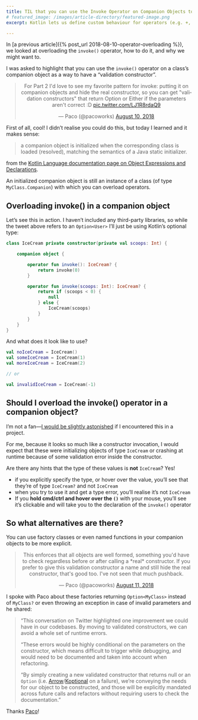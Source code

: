 ```yaml
---
title: TIL that you can use the Invoke Operator on Companion Objects too
# featured_image: /images/article-directory/featured-image.png
excerpt: Kotlin lets us define custom behaviour for operators (e.g. +, ==or *). We can add mathematical or logical semantics for how operators behave with various types. We can either implement these behaviours in a class as a member function (handy for classes that we own), or externally, as an extension function (for types outside of our control).

---
```


In [a previous article]({% post_url 2018-08-10-operator-overloading %}), we looked at overloading the `invoke()` operator, how to do it, and why we might want to.

I was asked to highlight that you can use the `invoke()` operator on a class’s companion object as a way to have a “validation constructor”.

<center>
<blockquote class="twitter-tweet"><p lang="en" dir="ltr">For Part 2 I&#39;d love to see my favorite pattern for invoke: putting it on companion objects and hide the real constructor, so you can get &quot;validation constructors&quot; that return Option or Either if the parameters aren&#39;t correct :D <a href="https://t.co/LJ1R8rdaQ9">pic.twitter.com/LJ1R8rdaQ9</a></p>&mdash; Paco (@pacoworks) <a href="https://twitter.com/pacoworks/status/1027945767938469890?ref_src=twsrc%5Etfw">August 10, 2018</a></blockquote>
</center>

First of all, cool! I didn’t realise you could do this, but today I learned and it makes sense:

>a companion object is initialized when the corresponding class is loaded (resolved), matching the semantics of a Java static initializer.

from the [Kotlin Language documentation page on Object Expressions and Declarations](https://kotlinlang.org/docs/reference/object-declarations.html).

An initialized companion object is still an instance of a class (of type `MyClass.Companion`) with which you can overload operators.

## Overloading invoke() in a companion object

Let’s see this in action. I haven’t included any third-party libraries, so while the tweet above refers to an `Option<User>` I’ll just be using Kotlin’s optional type:

```kotlin
class IceCream private constructor(private val scoops: Int) {

    companion object {

        operator fun invoke(): IceCream? {
            return invoke(0)
        }

        operator fun invoke(scoops: Int): IceCream? {
            return if (scoops < 0) {
                null
            } else {
                IceCream(scoops)
            }
        }
    }
}
```

And what does it look like to use?

```kotlin
val noIceCream = IceCream()
val someIceCream = IceCream(1)
val moreIceCream = IceCream(2)

// or

val invalidIceCream = IceCream(-1)
```

## Should I overload the invoke() operator in a companion object?

I’m not a fan—[I would be slightly astonished](https://en.wikipedia.org/wiki/Principle_of_least_astonishment) if I encountered this in a project.

For me, because it looks so much like a constructor invocation, I would expect that these were initializing objects of type `IceCream` or crashing at runtime because of some validation error inside the constructor.

Are there any hints that the type of these values is **not** `IceCream`? Yes!

- if you explicitly specify the type, or hover over the value, you’ll see that they’re of type `IceCream?` and not `IceCream`
- when you try to use it and get a type error, you’ll realise it’s not `IceCream`
- If you **hold cmd/ctrl and hover over the `()`** with your mouse, you’ll see it’s clickable and will take you to the declaration of the `invoke()` operator

## So what alternatives are there?

You can use factory classes or even named functions in your companion objects to be more explicit.

<center>
<blockquote class="twitter-tweet"><p lang="en" dir="ltr">This enforces that all objects are well formed, something you&#39;d have to check regardless before or after calling a *real* constructor. If you prefer to give this validation constructor a name and still hide the real constructor, that&#39;s good too. I&#39;ve not seen that much pushback.</p>&mdash; Paco (@pacoworks) <a href="https://twitter.com/pacoworks/status/1028248385067864066?ref_src=twsrc%5Etfw">August 11, 2018</a></blockquote>
</center>

I spoke with Paco about these factories returning `Option<MyClass>` instead of `MyClass?` or even throwing an exception in case of invalid parameters and he shared:

>“This conversation on Twitter highlighted one improvement we could have in our codebases. By moving to validated constructors, we can avoid a whole set of runtime errors.
>
>“These errors would be highly conditional on the parameters on the constructor, which means difficult to trigger while debugging, and would need to be documented and taken into account when refactoring.
>
>“By simply creating a new validated constructor that returns null or an `Option` (i.e. [Arrow](https://arrow-kt.io/docs/datatypes/option/)/[Koptional](https://github.com/artem-zinnatullin/koptional) on a failure), we’re conveying the needs for our object to be constructed, and those will be explicitly mandated across future calls and refactors without requiring users to check the documentation.”

Thanks [Paco](http://pacoworks.com/)!
